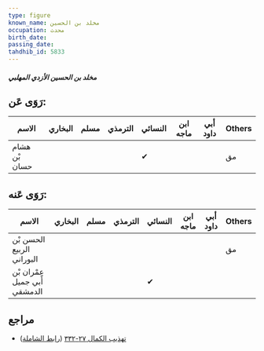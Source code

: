 ```yaml
---
type: figure
known_name: مخلد بن الحسين
occupation: محدث
birth_date:
passing_date:
tahdhib_id: 5833
---
```

##### مخلد بن الحسين الأزدي المهلبي

## رَوَى عَن:
| الاسم         | البخاري | مسلم | الترمذي | النسائي | ابن ماجه | أبي داود | Others |
| ------------- | ------- | ---- | ------- | ------- | -------- | -------- | ------ |
| هشام بْن حسان |         |      |         | ✔       |          |          | مق     |
## رَوَى عَنه:
| الاسم                         | البخاري | مسلم | الترمذي | النسائي | ابن ماجه | أبي داود | Others |
| ----------------------------- | ------- | ---- | ------- | ------- | -------- | -------- | ------ |
| الحسن بْن الربيع البوراني     |         |      |         |         |          |          | مق     |
| عِمْران بْن أَبي جميل الدمشقي |         |      |         | ✔       |          |          |        |
## مراجع
- [تهذيب الكمال ٢٧-٣٣٢](obsidian://open?vault=Tahdhib-al-Kamal&file=Figures/٥٨٣٣-مخلد%20بن%20الحسين%20الأزدي%20المهلبي) ([رابط الشاملة](https://shamela.ws/book/3722/14721))